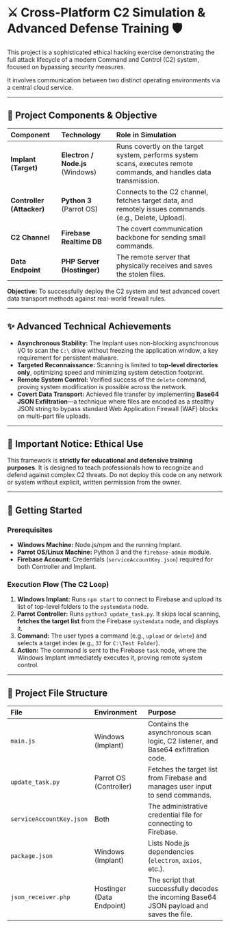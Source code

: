 # ⚔️ Cross-Platform C2 Simulation & Advanced Defense Training 🛡️

This project is a sophisticated ethical hacking exercise demonstrating the full attack lifecycle of a modern Command and Control (C2) system, focused on bypassing security measures.

It involves communication between two distinct operating environments via a central cloud service.

---

## 🎯 Project Components & Objective

| Component | Technology | Role in Simulation |
| :--- | :--- | :--- |
| **Implant (Target)** | **Electron / Node.js** (Windows) | Runs covertly on the target system, performs system scans, executes remote commands, and handles data transmission. |
| **Controller (Attacker)** | **Python 3** (Parrot OS) | Connects to the C2 channel, fetches target data, and remotely issues commands (e.g., Delete, Upload). |
| **C2 Channel** | **Firebase Realtime DB** | The covert communication backbone for sending small commands. |
| **Data Endpoint** | **PHP Server (Hostinger)** | The remote server that physically receives and saves the stolen files. |

**Objective:** To successfully deploy the C2 system and test advanced covert data transport methods against real-world firewall rules.

---

## ✨ Advanced Technical Achievements

* **Asynchronous Stability:** The Implant uses non-blocking asynchronous I/O to scan the `C:\` drive without freezing the application window, a key requirement for persistent malware.
* **Targeted Reconnaissance:** Scanning is limited to **top-level directories only**, optimizing speed and minimizing system detection footprint.
* **Remote System Control:** Verified success of the `delete` command, proving system modification is possible across the network.
* **Covert Data Transport:** Achieved file transfer by implementing **Base64 JSON Exfiltration**—a technique where files are encoded as a stealthy JSON string to bypass standard Web Application Firewall (WAF) blocks on multi-part file uploads.

---

## 🚨 Important Notice: Ethical Use

This framework is **strictly for educational and defensive training purposes**. It is designed to teach professionals how to recognize and defend against complex C2 threats. Do not deploy this code on any network or system without explicit, written permission from the owner.

---

## 🚀 Getting Started

### Prerequisites

* **Windows Machine:** Node.js/npm and the running Implant.
* **Parrot OS/Linux Machine:** Python 3 and the `firebase-admin` module.
* **Firebase Account:** Credentials (`serviceAccountKey.json`) required for both Controller and Implant.

### Execution Flow (The C2 Loop)

1.  **Windows Implant:** Runs `npm start` to connect to Firebase and upload its list of top-level folders to the `systemdata` node.
2.  **Parrot Controller:** Runs `python3 update_task.py`. It skips local scanning, **fetches the target list** from the Firebase `systemdata` node, and displays it.
3.  **Command:** The user types a command (e.g., `upload` or `delete`) and selects a target index (e.g., `37` for `C:\Test Folder`).
4.  **Action:** The command is sent to the Firebase `task` node, where the Windows Implant immediately executes it, proving remote system control.

---

## 📂 Project File Structure

| File | Environment | Purpose |
| :--- | :--- | :--- |
| `main.js` | Windows (Implant) | Contains the asynchronous scan logic, C2 listener, and Base64 exfiltration code. |
| `update_task.py` | Parrot OS (Controller) | Fetches the target list from Firebase and manages user input to send commands. |
| `serviceAccountKey.json` | Both | The administrative credential file for connecting to Firebase. |
| `package.json` | Windows (Implant) | Lists Node.js dependencies (`electron`, `axios`, etc.). |
| `json_receiver.php` | Hostinger (Data Endpoint) | The script that successfully decodes the incoming Base64 JSON payload and saves the file. |
